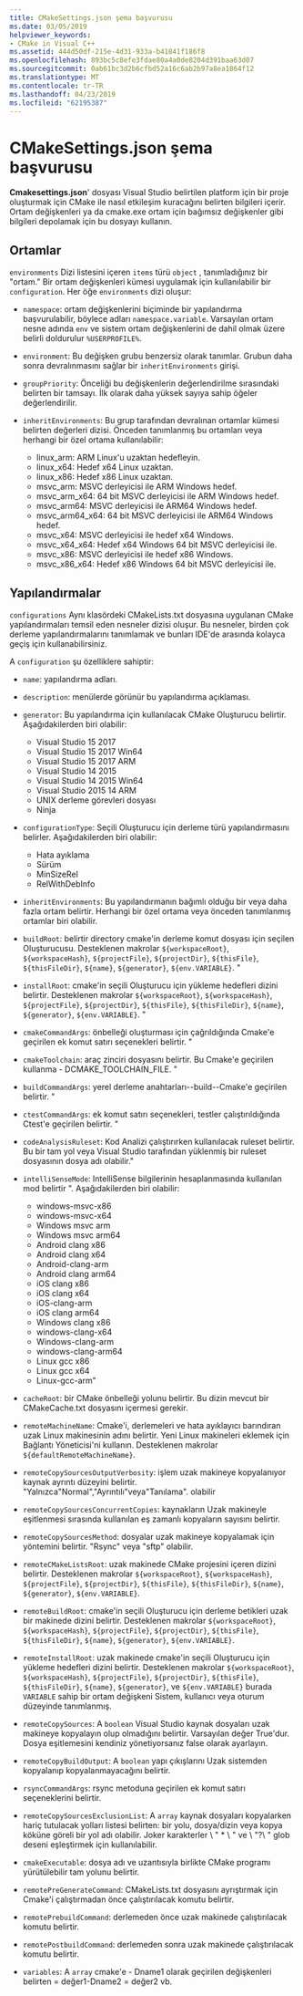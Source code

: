 ```yaml
---
title: CMakeSettings.json şema başvurusu
ms.date: 03/05/2019
helpviewer_keywords:
- CMake in Visual C++
ms.assetid: 444d50df-215e-4d31-933a-b41841f186f8
ms.openlocfilehash: 893bc5c8efe3fdae80a4a0de8204d391baa63d07
ms.sourcegitcommit: 0ab61bc3d2b6cfbd52a16c6ab2b97a8ea1864f12
ms.translationtype: MT
ms.contentlocale: tr-TR
ms.lasthandoff: 04/23/2019
ms.locfileid: "62195387"
---
```

# <a name="cmakesettingsjson-schema-reference"></a>CMakeSettings.json şema başvurusu

**Cmakesettings.json**' dosyası Visual Studio belirtilen platform için bir proje oluşturmak için CMake ile nasıl etkileşim kuracağını belirten bilgileri içerir. Ortam değişkenleri ya da cmake.exe ortam için bağımsız değişkenler gibi bilgileri depolamak için bu dosyayı kullanın.

## <a name="environments"></a>Ortamlar

`environments` Dizi listesini içeren `items` türü `object` , tanımladığınız bir "ortam." Bir ortam değişkenleri kümesi uygulamak için kullanılabilir bir `configuration`. Her öğe `environments` dizi oluşur:

- `namespace`: ortam değişkenlerini biçiminde bir yapılandırma başvurulabilir, böylece adları `namespace.variable`. Varsayılan ortam nesne adında `env` ve sistem ortam değişkenlerini de dahil olmak üzere belirli doldurulur `%USERPROFILE%`.
- `environment`: Bu değişken grubu benzersiz olarak tanımlar. Grubun daha sonra devralınmasını sağlar bir `inheritEnvironments` girişi.
- `groupPriority`: Önceliği bu değişkenlerin değerlendirilme sırasındaki belirten bir tamsayı. İlk olarak daha yüksek sayıya sahip öğeler değerlendirilir.
- `inheritEnvironments`: Bu grup tarafından devralınan ortamlar kümesi belirten değerleri dizisi. Önceden tanımlanmış bu ortamları veya herhangi bir özel ortama kullanılabilir:
 
  - linux_arm: ARM Linux'u uzaktan hedefleyin.
  - linux_x64: Hedef x64 Linux uzaktan.
  - linux_x86: Hedef x86 Linux uzaktan.
  - msvc_arm: MSVC derleyicisi ile ARM Windows hedef.
  - msvc_arm_x64: 64 bit MSVC derleyicisi ile ARM Windows hedef.
  - msvc_arm64: MSVC derleyicisi ile ARM64 Windows hedef.
  - msvc_arm64_x64: 64 bit MSVC derleyicisi ile ARM64 Windows hedef.
  - msvc_x64: MSVC derleyicisi ile hedef x64 Windows.
  - msvc_x64_x64: Hedef x64 Windows 64 bit MSVC derleyicisi ile.
  - msvc_x86: MSVC derleyicisi ile hedef x86 Windows.
  - msvc_x86_x64: Hedef x86 Windows 64 bit MSVC derleyicisi ile.

## <a name="configurations"></a>Yapılandırmalar

`configurations` Aynı klasördeki CMakeLists.txt dosyasına uygulanan CMake yapılandırmaları temsil eden nesneler dizisi oluşur. Bu nesneler, birden çok derleme yapılandırmalarını tanımlamak ve bunları IDE'de arasında kolayca geçiş için kullanabilirsiniz. 

A `configuration` şu özelliklere sahiptir:
- `name`: yapılandırma adları.
- `description`: menülerde görünür bu yapılandırma açıklaması.
- `generator`: Bu yapılandırma için kullanılacak CMake Oluşturucu belirtir. Aşağıdakilerden biri olabilir:

  - Visual Studio 15 2017
  - Visual Studio 15 2017 Win64
  - Visual Studio 15 2017 ARM
  - Visual Studio 14 2015
  - Visual Studio 14 2015 Win64
  - Visual Studio 2015 14 ARM
  - UNIX derleme görevleri dosyası
  - Ninja

- `configurationType`: Seçili Oluşturucu için derleme türü yapılandırmasını belirler. Aşağıdakilerden biri olabilir:
 
  - Hata ayıklama
  - Sürüm
  - MinSizeRel
  - RelWithDebInfo
 
- `inheritEnvironments`: Bu yapılandırmanın bağımlı olduğu bir veya daha fazla ortam belirtir. Herhangi bir özel ortama veya önceden tanımlanmış ortamlar biri olabilir.
- `buildRoot`: belirtir directory cmake'in derleme komut dosyası için seçilen Oluşturucusu. Desteklenen makrolar `${workspaceRoot}`, `${workspaceHash}`, `${projectFile}`, `${projectDir}`, `${thisFile}`, `${thisFileDir}`, `${name}`, `${generator}`, `${env.VARIABLE}`. "
- `installRoot`: cmake'in seçili Oluşturucu için yükleme hedefleri dizini belirtir. Desteklenen makrolar `${workspaceRoot}`, `${workspaceHash}`, `${projectFile}`, `${projectDir}`, `${thisFile}`, `${thisFileDir}`, `${name}`, `${generator}`, `${env.VARIABLE}`. "
- `cmakeCommandArgs`: önbelleği oluşturması için çağrıldığında Cmake'e geçirilen ek komut satırı seçenekleri belirtir. "
- `cmakeToolchain`: araç zinciri dosyasını belirtir. Bu Cmake'e geçirilen kullanma - DCMAKE_TOOLCHAIN_FILE. "
- `buildCommandArgs`: yerel derleme anahtarları--build--Cmake'e geçirilen belirtir. "
- `ctestCommandArgs`: ek komut satırı seçenekleri, testler çalıştırıldığında Ctest'e geçirilen belirtir. "
- `codeAnalysisRuleset`: Kod Analizi çalıştırırken kullanılacak ruleset belirtir. Bu bir tam yol veya Visual Studio tarafından yüklenmiş bir ruleset dosyasının dosya adı olabilir."
- `intelliSenseMode`: IntelliSense bilgilerinin hesaplanmasında kullanılan mod belirtir ". Aşağıdakilerden biri olabilir:
 
  - windows-msvc-x86
  - windows-msvc-x64
  - Windows msvc arm
  - Windows msvc arm64
  - Android clang x86
  - Android clang x64
  - Android-clang-arm
  - Android clang arm64
  - iOS clang x86
  - iOS clang x64
  - iOS-clang-arm
  - iOS clang arm64
  - Windows clang x86
  - windows-clang-x64
  - Windows-clang-arm
  - windows-clang-arm64
  - Linux gcc x86
  - Linux gcc x64
  - Linux-gcc-arm"

- `cacheRoot`: bir CMake önbelleği yolunu belirtir. Bu dizin mevcut bir CMakeCache.txt dosyasını içermesi gerekir.
- `remoteMachineName`: Cmake'i, derlemeleri ve hata ayıklayıcı barındıran uzak Linux makinesinin adını belirtir. Yeni Linux makineleri eklemek için Bağlantı Yöneticisi'ni kullanın. Desteklenen makrolar `${defaultRemoteMachineName}`.
- `remoteCopySourcesOutputVerbosity`: işlem uzak makineye kopyalanıyor kaynak ayrıntı düzeyini belirtir. "Yalnızca"Normal","Ayrıntılı"veya"Tanılama". olabilir
- `remoteCopySourcesConcurrentCopies`: kaynakların Uzak makineyle eşitlenmesi sırasında kullanılan eş zamanlı kopyaların sayısını belirtir.
- `remoteCopySourcesMethod`: dosyalar uzak makineye kopyalamak için yöntemini belirtir. "Rsync" veya "sftp" olabilir.
- `remoteCMakeListsRoot`: uzak makinede CMake projesini içeren dizini belirtir. Desteklenen makrolar `${workspaceRoot}`, `${workspaceHash}`, `${projectFile}`, `${projectDir}`, `${thisFile}`, `${thisFileDir}`, `${name}`, `${generator}`, `${env.VARIABLE}`.
- `remoteBuildRoot`: cmake'in seçili Oluşturucu için derleme betikleri uzak bir makinede dizini belirtir. Desteklenen makrolar `${workspaceRoot}`, `${workspaceHash}`, `${projectFile}`, `${projectDir}`, `${thisFile}`, `${thisFileDir}`, `${name}`, `${generator}`, `${env.VARIABLE}`.
- `remoteInstallRoot`: uzak makinede cmake'in seçili Oluşturucu için yükleme hedefleri dizini belirtir. Desteklenen makrolar `${workspaceRoot}`, `${workspaceHash}`, `${projectFile}`, `${projectDir}`, `${thisFile}`, `${thisFileDir}`, `${name}`, `${generator}`, ve `${env.VARIABLE}` burada `VARIABLE` sahip bir ortam değişkeni Sistem, kullanıcı veya oturum düzeyinde tanımlanmış.
- `remoteCopySources`: A `boolean` Visual Studio kaynak dosyaları uzak makineye kopyalayın olup olmadığını belirtir. Varsayılan değer True'dur. Dosya eşitlemesini kendiniz yönetiyorsanız false olarak ayarlayın.
- `remoteCopyBuildOutput`: A `boolean` yapı çıkışlarını Uzak sistemden kopyalanıp kopyalanmayacağını belirtir.
- `rsyncCommandArgs`: rsync metoduna geçirilen ek komut satırı seçeneklerini belirtir.
- `remoteCopySourcesExclusionList`: A `array` kaynak dosyaları kopyalarken hariç tutulacak yolları listesi belirten: bir yolu, dosya/dizin veya kopya köküne göreli bir yol adı olabilir. Joker karakterler \\ \" * \\ \" ve \\ \"?\\ \" glob deseni eşleştirmek için kullanılabilir.
- `cmakeExecutable`: dosya adı ve uzantısıyla birlikte CMake programı yürütülebilir tam yolunu belirtir.
- `remotePreGenerateCommand`: CMakeLists.txt dosyasını ayrıştırmak için Cmake'i çalıştırmadan önce çalıştırılacak komutu belirtir.
- `remotePrebuildCommand`: derlemeden önce uzak makinede çalıştırılacak komutu belirtir.
- `remotePostbuildCommand`: derlemeden sonra uzak makinede çalıştırılacak komutu belirtir.
- `variables`: A `array` cmake'e - Dname1 olarak geçirilen değişkenleri belirten = değer1-Dname2 = değer2 vb. 


